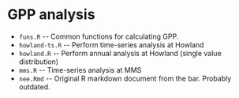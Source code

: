 # GPP analysis

- `funs.R` -- Common functions for calculating GPP.
- `howland-ts.R` -- Perform time-series analysis at Howland
- `howland.R` -- Perform annual analysis at Howland (single value distribution)
- `mms.R` -- Time-series analysis at MMS
- `nee.Rmd` -- Original R markdown document from the bar. Probably outdated.
